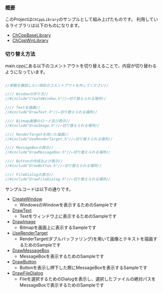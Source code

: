 ### 概要

このProjectは`ChCppLibrary`のサンプルとして組み上げたものです。
利用しているライブラリは以下のものになります。

- [ChCppBaseLibrary](https://github.com/Chronoss0518/ChCppBaseLibrary)
- [ChCppWinLibrary](https://github.com/Chronoss0518/ChCppWinLibrary)

### 切り替え方法

main.cppにある以下のコメントアウトを切り替えることで、内容が切り替わるようになっています。

```C++

//挙動を確認したい項目のコメントアウトを外してください//

//// Windowの作り方//
//#include"CreateWindow.h"//←切り替えられる場所//

//// Textを描画//
//#include"DrawText.h"//←切り替えられる場所//

//// Bitmap画像のロード及び表示//
//#include"DrawImage.h"//←切り替えられる場所//

//// RenderTargetを用いた描画//
//#include"UseRenderTarget.h"//←切り替えられる場所//

//// MessageBoxの表示//
//#include"DrawMessageBox.h"//←切り替えられる場所//

//// Buttonの作成および表示//
//#include"DrawButton.h"//←切り替えられる場所//

//// FileDialogの表示//
//#include"DrawFileDialog.h"//←切り替えられる場所//

```

サンプルコードは以下の通りです。

- [CreateWindow](https://github.com/Chronoss0518/ChCppWindows_QuickStarter/tree/master/src/CreateWindow.h)
  - WindowsのWindowを表示するためのSampleです
- [DrawText](https://github.com/Chronoss0518/ChCppWindows_QuickStarter/tree/master/src/DrawText.h)
  - Textをウィンドウ上に表示するためのSampleです
- [DrawImage](https://github.com/Chronoss0518/ChCppWindows_QuickStarter/tree/master/src/DrawImage.h)
  - Bitmapを画面上に表示するSampleです
- [UseRenderTarget](https://github.com/Chronoss0518/ChCppWindows_QuickStarter/tree/master/src/UseRenderTarget.h)
  - RenderTarget(ダブルバッファリング)を用いて画像とテキストを描画するためのSampleです
- [DrawMessageBox](https://github.com/Chronoss0518/ChCppWindows_QuickStarter/tree/master/src/DrawMessageBox.h)
  - MessageBoxを表示するためのSampleです
- [DrawButton](https://github.com/Chronoss0518/ChCppWindows_QuickStarter/tree/master/src/DrawButton.h)
  - Buttonを表示し押下した際にMessageBoxを表示するSampleです
- [DrawFileDialog](https://github.com/Chronoss0518/ChCppWindows_QuickStarter/tree/master/src/DrawFileDialog.h)
  - Fileを選択するためのDialogを表示し、選択したファイルの絶対パスをMessageBoxで表示するためのSampleです